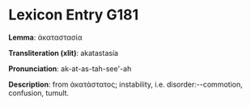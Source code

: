 # Lexicon Entry G181

**Lemma**: ἀκαταστασία

**Transliteration (xlit)**: akatastasía

**Pronunciation**: ak-at-as-tah-see'-ah

**Description**:
from ἀκατάστατος; instability, i.e. disorder:--commotion, confusion, tumult.
